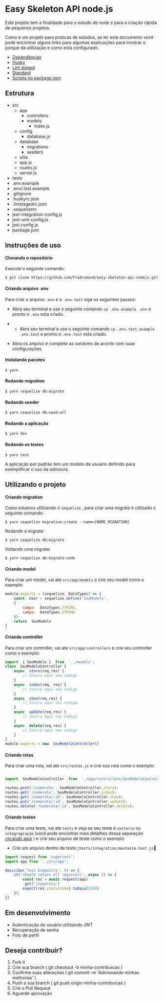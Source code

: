 # Easy Skeleton API node.js

Este projeto tem a finalidade para o estudo de node e para a criação rápida de pequenos projetos.

Como é um projeto para praticas de estudos, ao ler este documento você pode encontrar alguns links para algumas explicações para mostrar o porque da utilização e como esta configurado.

-  [Dependências](https://github.com/Fredrumond/estudos/blob/master/easy-skeleton-api/DEPENDENCIAS.md)
- [Husky](https://github.com/Fredrumond/estudos/blob/master/easy-skeleton-api/HUSKY.md)
- [Lint staged](https://github.com/Fredrumond/estudos/blob/master/easy-skeleton-api/LINTSTAGED.md)
- [Standard](https://github.com/Fredrumond/estudos/blob/master/easy-skeleton-api/STANDARD.md)
- [Scripts no package.json](https://github.com/Fredrumond/estudos/blob/master/easy-skeleton-api/SCRIPTS.md)


  

## Estrutura
- src
	- app
		- controllers
		- models
			- index.js
	- config
		- database.js
	- database
		- migrations
		- seeders
	- utils
	- app.js
	- routes.js
	- server.js
- tests
- .env.example
- .envt.test.example
- .gitignore
- .huskyrc.json
- .lintstagedrc.json
- .sequelizerc
- jest-integration-config.js
- jest-unit-config.js
- jest.config.js
- package.json

 ## Instruções de uso

#### Clonando o repositório

Execute o seguinte comando:
```terminal
$ git clone https://github.com/Fredrumond/easy-skeleton-api-nodejs.git
```

#### Criando arquivo .env

Para criar o arquivo `.env`  e o `.env.test` siga os seguintes passos:

- Abra seu terminal e use o seguinte comando `cp .env.example .env` e pronto o `.env` esta criado.
- - Abra seu terminal e use o seguinte comando `cp .env.test.example .env.test` e pronto o `.env.test` esta criado.

- Abra os arquivo e complete as variáveis de acordo com suas configurações

#### Instalando pacotes

```terminal
$ yarn
```

#### Rodando migration

```terminal
$ yarn sequelize db:migrate
```

#### Rodando seeder

```terminal
$ yarn sequelize db:seed:all
```

#### Rodando a aplicação

```terminal
$ yarn dev
```

#### Rodando os testes

```terminal
$ yarn test
```
A aplicação por padrão tem um modelo de usuário definido para exemplificar o uso da estrutura.

## Utilizando o projeto

#### Criando migration

Como estamos utilizando o `sequelize` , para criar uma migrate é utilizado o seguinte comando:

```terminal
$ yarn sequelize migration:create --name=[NOME_MIGRATION]
```

Rodando a migrate:
```terminal
$ yarn sequelize db:migrate
```

Voltando uma migrate:
```terminal
$ yarn sequelize db:migrate:undo
```

#### Criando model

Para criar um model, vai ate `src/app/models` e crie seu model como o exemplo:

``` js
module.exports = (sequelize, DataTypes) => {
	const  User = sequelize.define('SeuModelo',
	{
		campo:  DataTypes.STRING,
		campo:  DataTypes.STRING
	})
	return  SeuModelo
}
```
#### Criando controller

Para criar um controller, vai ate `src/app/controllers` e crie seu controller como o exemplo:

``` js
import  { SeuModelo }  from  '../models';
class  SeuModeloController {
	async  store(req,res) {
		// Insira aqui seu codigo
	}
	async  index(req, res) {
		// Insira aqui seu codigo
	}
	async  show(req,res) {
		// Insira aqui seu codigo
	}
	async  update(req,res) {
		// Insira aqui seu codigo
	}
	async  delete(req,res) {
		// Insira aqui seu codigo
	}
}
module.exports = new  SeuModeloController()
```

#### Criando rotas

Para criar uma rota, vai ate `src/routes.js` e crie sua rota como o exemplo:

``` js

import  SeuModeloController  from  './app/controllers/SeuModeloController';

routes.post('/nomerota', SeuModeloController.store);
routes.get('/nomerota', SeuModeloController.index);
routes.get('/nomerota/:id', SeuModeloController.show);
routes.put('/nomerota/:id', SeuModeloController.update);
routes.delete('/nomerota/:id', SeuModeloController.delete);

```

#### Criando  testes

Para  criar  uma  teste, vai  ate  `tests`  e veja se seu teste é  `unitario` ou `integragração` (você pode encontrar mais detalhes dessa separação  [clicando aqui](https://github.com/Fredrumond/estudos/blob/master/easy-skeleton-api/TESTES.md) ) e  crie  seu  arquivo  de  teste  como  o  exemplo:

- Crie  um  arquivo  dentro  de  tests  `tests/integration/meuteste.test.js`

``` js
import request from 'supertest';
import app from '../src/app';

describe('Test Endpoints', () => {
	it('should return all registers', async () => {
		const res = await request(app)
		.get('/nomerota')
		expect(res.statusCode).toEqual(200)
	});
})
```

## Em desenvolvimento
- Autenticação do usuário utilizando JWT
- Recuperação de senha
- Foto de perfil

## Deseja contribuir?

 1. Fork it
 2. Crie sua branch ( git checkout -b minha-contribuicao )
 3. Confirme suas alterações ( git commit -m 'Adicionando minhas melhorias' )
 4. Push a sua branch ( git push origin minha-contribuicao )
 5. Crie o Pull Request
 6. Aguarde aprovação